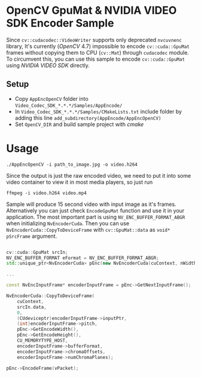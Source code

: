 # OpenCV GpuMat & NVIDIA VIDEO SDK Encoder Sample
Since `cv::cudacodec::VideoWriter` supports only deprecated `nvcuvnenc` library, It's currently (*OpenCV* 4.7) impossible to encode `cv::cuda::GpuMat` frames without copying them to CPU (`cv::Mat`) through `cudacodec` module. To circumvent this, you can use this sample to encode `cv::cuda::GpuMat` using  *NVIDIA VIDEO SDK* directly. 

## Setup
* Copy `AppEncOpenCV` folder into `Video_Codec_SDK_*.*.*/Samples/AppEncode/`  
* In `Video_Codec_SDK_*.*.*/Samples/CMakeLists.txt` include folder by adding  this line
`add_subdirectory(AppEncode/AppEncOpenCV)`
* Set `OpenCV_DIR` and build sample project with *cmake*

# Usage
`./AppEncOpenCV -i path_to_image.jpg -o video.h264`

Since the output is just the raw encoded video, we need to put it into some video container to view it in most media players, so just run

`ffmpeg -i video.h264 video.mp4`

Sample will produce 15 second video with input image as it's frames. Alternatively you can just check `EncodeGpuMat` function and use it in your application. The most important part is using `NV_ENC_BUFFER_FORMAT_ABGR` when initializing `NvEncoderCuda`. Then you can use `NvEncoderCuda::CopyToDeviceFrame` with `cv::GpuMat::data`  as `void* pSrcFrame`  argument.

```c++

cv::cuda::GpuMat srcIn;
NV_ENC_BUFFER_FORMAT eFormat = NV_ENC_BUFFER_FORMAT_ABGR;
std::unique_ptr<NvEncoderCuda> pEnc(new NvEncoderCuda(cuContext, nWidth, nHeight, eFormat));

...

const NvEncInputFrame* encoderInputFrame = pEnc->GetNextInputFrame();

NvEncoderCuda::CopyToDeviceFrame(
	cuContext, 
	srcIn.data, 
	0, 
	(CUdeviceptr)encoderInputFrame->inputPtr,
	(int)encoderInputFrame->pitch,
	pEnc->GetEncodeWidth(),
	pEnc->GetEncodeHeight(),
	CU_MEMORYTYPE_HOST,
	encoderInputFrame->bufferFormat,
	encoderInputFrame->chromaOffsets,
	encoderInputFrame->numChromaPlanes);
	
pEnc->EncodeFrame(vPacket);

```
